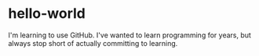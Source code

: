 # hello-world
I'm learning to use GitHub.
I've wanted to learn programming for years, but always stop short of actually committing to learning.
